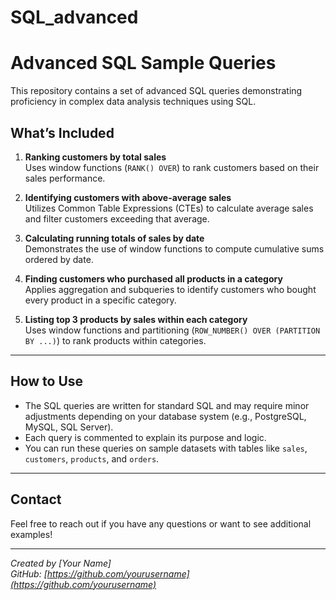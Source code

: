 # SQL_advanced
# Advanced SQL Sample Queries

This repository contains a set of advanced SQL queries demonstrating proficiency in complex data analysis techniques using SQL.

## What’s Included

1. **Ranking customers by total sales**  
   Uses window functions (`RANK() OVER`) to rank customers based on their sales performance.

2. **Identifying customers with above-average sales**  
   Utilizes Common Table Expressions (CTEs) to calculate average sales and filter customers exceeding that average.

3. **Calculating running totals of sales by date**  
   Demonstrates the use of window functions to compute cumulative sums ordered by date.

4. **Finding customers who purchased all products in a category**  
   Applies aggregation and subqueries to identify customers who bought every product in a specific category.

5. **Listing top 3 products by sales within each category**  
   Uses window functions and partitioning (`ROW_NUMBER() OVER (PARTITION BY ...)`) to rank products within categories.

---

## How to Use

- The SQL queries are written for standard SQL and may require minor adjustments depending on your database system (e.g., PostgreSQL, MySQL, SQL Server).
- Each query is commented to explain its purpose and logic.
- You can run these queries on sample datasets with tables like `sales`, `customers`, `products`, and `orders`.

---

## Contact

Feel free to reach out if you have any questions or want to see additional examples!

---

*Created by [Your Name]*  
*GitHub: [https://github.com/yourusername](https://github.com/yourusername)*
